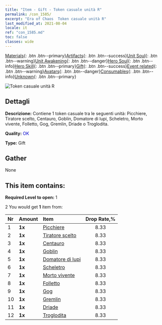```yaml
---
title: "Item - Gift - Token casuale unità R"
permalink: /con_1585/
excerpt: "Era of Chaos  Token casuale unità R"
last_modified_at: 2021-08-04
locale: it
ref: "con_1585.md"
toc: false
classes: wide
---
```

 [Materials](/ItemsIT/){: .btn .btn--primary}[Artifacts](/ItemsIT/Artifacts/){: .btn .btn--success}[Unit Soul](/ItemsIT/UnitSoul/){: .btn .btn--warning}[Unit Awakening](/ItemsIT/UnitAwakening/){: .btn .btn--danger}[Hero Soul](/ItemsIT/HeroSoul/){: .btn .btn--info}[Hero Skill](/ItemsIT/HeroSkill/){: .btn .btn--primary}[Gift](/ItemsIT/Gift/){: .btn .btn--success}[Event related](/ItemsIT/Events/){: .btn .btn--warning}[Avatars](/ItemsIT/Avatars/){: .btn .btn--danger}[Consumables](/ItemsIT/Consumables/){: .btn .btn--info}[Unknown](/ItemsIT/Unknown/){: .btn .btn--primary}

 ![Token casuale unità R](/images/t/i_907200.png)

## Dettagli
 **Descrizione:** Contiene 1 token casuale tra le seguenti unità: Picchiere, Tiratore scelto, Centauro, Goblin, Domatore di lupi, Scheletro, Morto vivente, Folletto, Gog, Gremlin, Driade o Troglodita.

 **Quality:** <span style="color: #0000CD">OK</span>

 **Type:** Gift

## Gather

  None

## This item contains:

 **Required Level to open:** 1

 2 You would get **1** item  from:

  | Nr | Amount |     Item    | Drop Rate,% |
  |:---|:-------|:------------|:---------:|
  | 1 |  **1x** | [Picchiere](/ItemsIT/unt_190/) | 8.33 | 
  | 2 |  **1x** | [Tiratore scelto](/ItemsIT/unt_191/) | 8.33 | 
  | 3 |  **1x** | [Centauro](/ItemsIT/unt_199/) | 8.33 | 
  | 4 |  **1x** | [Goblin](/ItemsIT/unt_217/) | 8.33 | 
  | 5 |  **1x** | [Domatore di lupi](/ItemsIT/unt_218/) | 8.33 | 
  | 6 |  **1x** | [Scheletro](/ItemsIT/unt_208/) | 8.33 | 
  | 7 |  **1x** | [Morto vivente](/ItemsIT/unt_209/) | 8.33 | 
  | 8 |  **1x** | [Folletto](/ItemsIT/unt_226/) | 8.33 | 
  | 9 |  **1x** | [Gog](/ItemsIT/unt_227/) | 8.33 | 
  | 10 |  **1x** | [Gremlin](/ItemsIT/unt_235/) | 8.33 | 
  | 11 |  **1x** | [Driade](/ItemsIT/unt_262/) | 8.33 | 
  | 12 |  **1x** | [Troglodita](/ItemsIT/unt_244/) | 8.33 | 
